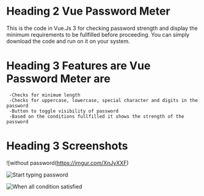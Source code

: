 # Heading 2 Vue Password Meter

This is the code in Vue.Js 3 for checking password strength and display the minimum requirements to be fullfilled before proceeding.
You can simply download the code and run on it on your system.

# Heading 3 Features are Vue Password Meter are
     -Checks for minimum length
     -Checks for uppercase, lowercase, special character and digits in the password
     -Button to toggle visibility of password
     -Based on the conditions fullfilled it shows the strength of the password
     
# Heading 3 Screenshots
![without password(https://imgur.com/XnJyXXF)

![Start typing password](https://imgur.com/U2BdnA5)

![When all condition satisfied](https://imgur.com/iOw4dc8)


